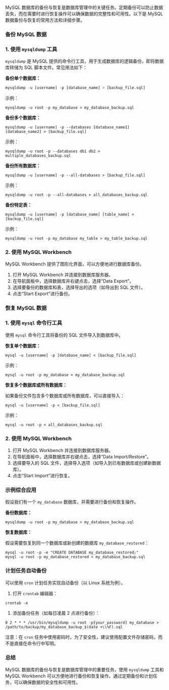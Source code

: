 MySQL 数据库的备份与恢复是数据库管理中的关键任务。定期备份可以防止数据丢失，而在需要时进行恢复操作可以确保数据的完整性和可用性。以下是 MySQL 数据备份与恢复的常用方法和详细步骤。

### 备份 MySQL 数据

### 1. 使用 `mysqldump` 工具

`mysqldump` 是 MySQL 提供的命令行工具，用于生成数据库的逻辑备份，即将数据库转储为 SQL 脚本文件。常见用法如下：

**备份单个数据库：**

```sql
mysqldump -u [username] -p [database_name] > [backup_file.sql]
```

示例：

```
mysqldump -u root -p my_database > my_database_backup.sql
```

**备份多个数据库：**

```
mysqldump -u [username] -p --databases [database_name1] [database_name2] > [backup_file.sql]
```

示例：

```
mysqldump -u root -p --databases db1 db2 > multiple_databases_backup.sql
```

**备份所有数据库：**

```
mysqldump -u [username] -p --all-databases > [backup_file.sql]
```

示例：

```
mysqldump -u root -p --all-databases > all_databases_backup.sql
```

**备份特定表：**

```
mysqldump -u [username] -p [database_name] [table_name] > [backup_file.sql]
```

示例：

```
mysqldump -u root -p my_database my_table > my_table_backup.sql
```

### 2. 使用 MySQL Workbench

MySQL Workbench 提供了图形化界面，可以方便地进行数据库备份。

1. 打开 MySQL Workbench 并连接到数据库服务器。
2. 在导航面板中，选择数据库并右键点击，选择“Data Export”。
3. 选择要备份的数据库和表，选择导出的选项（如导出到 SQL 文件）。
4. 点击“Start Export”进行备份。

### 恢复 MySQL 数据

### 1. 使用 `mysql` 命令行工具

使用 `mysql` 命令行工具将备份的 SQL 文件导入到数据库中。

**恢复单个数据库：**

```
mysql -u [username] -p [database_name] < [backup_file.sql]
```

示例：

```
mysql -u root -p my_database < my_database_backup.sql
```

**恢复多个数据库或所有数据库：**

如果备份文件包含多个数据库或所有数据库，可以直接导入：

```
mysql -u [username] -p < [backup_file.sql]
```

示例：

```
mysql -u root -p < all_databases_backup.sql
```

### 2. 使用 MySQL Workbench

1. 打开 MySQL Workbench 并连接到数据库服务器。
2. 在导航面板中，选择数据库并右键点击，选择“Data Import/Restore”。
3. 选择要导入的 SQL 文件，选择导入选项（如导入到已有数据库或创建新数据库）。
4. 点击“Start Import”进行恢复。

### 示例综合应用

假设我们有一个 `my_database` 数据库，并需要进行备份和恢复操作。

**备份数据库：**

```
mysqldump -u root -p my_database > my_database_backup.sql
```

**恢复数据库：**

假设需要恢复到同一个数据库或新创建的数据库 `my_database_restored`：

```
mysql -u root -p -e "CREATE DATABASE my_database_restored;"
mysql -u root -p my_database_restored < my_database_backup.sql
```

### 计划任务自动备份

可以使用 `cron` 计划任务实现自动备份（以 Linux 系统为例）。

1. 打开 `crontab` 编辑器：

```
crontab -e
```

1. 添加备份任务（如每日凌晨 2 点进行备份）：

```
0 2 * * * /usr/bin/mysqldump -u root -p[your_password] my_database > /path/to/backup/my_database_backup_$(date +\\%F).sql
```

注意：在 `cron` 任务中使用密码时，为了安全性，建议使用配置文件存储密码，而不是直接在命令行中写明。

### 总结

MySQL 数据库的备份与恢复是数据库管理中的重要任务，使用 `mysqldump` 工具和 MySQL Workbench 可以方便地进行备份和恢复操作。通过定期备份和计划任务，可以确保数据的安全性和可用性。